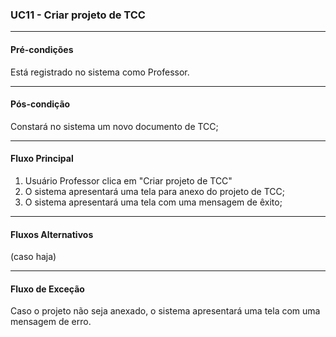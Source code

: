 ### UC11 - Criar projeto de TCC

---
#### Pré-condições
Está registrado no sistema como Professor.

---
#### Pós-condição
Constará no sistema um novo documento de TCC;

---
#### Fluxo Principal
1. Usuário Professor clica em "Criar projeto de TCC"
2. O sistema apresentará uma tela para anexo do projeto de TCC;
3. O sistema apresentará uma tela com uma mensagem de êxito;

---
#### Fluxos Alternativos
(caso haja)

---
#### Fluxo de Exceção
Caso o projeto não seja anexado, o sistema apresentará uma tela com uma mensagem de erro.
